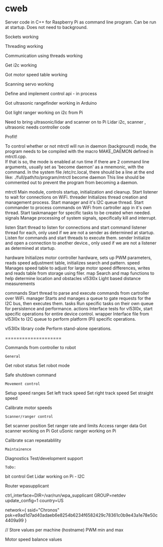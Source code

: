 # cweb
Server code in C++ for Raspberry Pi as command line program. Can be run at startup. Does not need to background.


Sockets working

Threading working

Communication using threads working

Get i2c working

Got motor speed table working

Scanning servo working

Define and implement control api - in process

Got ultrasonic rangefinder working in Arduino

Got light ranger working on i2c from Pi

Need to bring ultrasonic/lidar and scanner on to Pi
  Lidar i2c, scanner , ultrasonic needs controller code

Profit!

To control whether or not mtrctl will run in daemon (background) mode,
the program needs to be compiled with the macro MAKE_DAEMON defined
in mtrctl.cpp.              
If that is so, the mode is enabled at run time if there are 2 command line 
arguments, usually set as 'become daemon' as a mnemonic, with the command.
In the system file /etc/rc.local, there should be a line at the end like:
./full/path/to/program/mtrctl become daemon
This line should be commented out to prevent the program from becoming a daemon.


mtrctl
    Main module, controls startup, initialization and cleanup.
    Start listener to wait for connections on WiFi.
threader
    Initializes thread creation and management process.
    Start manager and it's I2C queue thread.
    Start commander to process commands on WiFi
        from cartroller app in it's own thread.
    Start taskmanager for specific tasks to be created when needed.
signals
    Manage processing of system signals, specifically kill and interrupt.
    
listen
    Start thread to listen for connections and start command listener thread for each,
        only used if we are not a sender as determined at startup.
    Listen for commands and start threads to execute them.
sender
    Initialize and open a connection to another device.,
        only used if we are not a listener as determined at startup.

hardware
    Initializes motor controller hardware, sets up PWM parameters,
        reads speed adjustment table, initializes search and pattern.
speed
    Manages speed table to adjust for large motor speed differences,
        writes and reads table from storage using filer.
map
    Search and map functions to help determine location and obstacles
vl53l0x
    Light based distance measurements
    
commands
    Start thread to parse and execute commands from cartroller over WiFi.
manager
    Starts and manages a queue to gate requests for the I2C bus,
        then executes them.
tasks
    Run specific tasks on their own queue for persistence and performance.
actions
    Interface tests for vl53l0x, start specific operations for entire device control.
wrapper
    Interface file from vl53l0x to I2C queue to perform platform (Pi) specific operations.

vl53l0x library code
    Perform stand-alone operations.
    
    


====================

Commands from controller to robot

    General
Get robot status
Set robot mode

Safe shutdown command

    Movement control
Setup speed ranges
Set left track speed
Set right track speed
Set straight speed

Calibrate motor speeds

    Scanner/ranger control
Set scanner position
Set ranger rate and limits
Access ranger data
Got scanner working on Pi
Got uSonic ranger working on Pi 

Calibrate scan repeatablility

    Maintainence
Diagnostics
Test/development support



    ToDo:
  bit control
Get Lidar working on Pi - I2C


Router wpasupplicant

ctrl_interface=DIR=/var/run/wpa_supplicant GROUP=netdev
update_config=1
country=US

network={
        ssid="Chronos"
        psk=e9ad1d7ad40adaeb6e8254b6234f6582429c78361c0b9e43a1e78e50c4409a99
}

//   Store values per machine (hostname)
PWM min and max

Motor speed balance values


